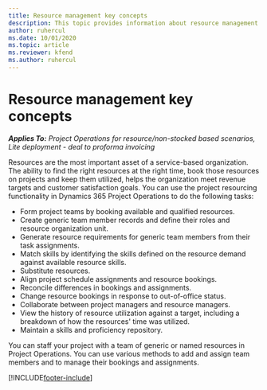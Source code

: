 ```yaml
---
title: Resource management key concepts
description: This topic provides information about resource management capabilities in Microsoft Dynamics Project Operations.
author: ruhercul
ms.date: 10/01/2020
ms.topic: article
ms.reviewer: kfend 
ms.author: ruhercul
---
```


# Resource management key concepts

_**Applies To:** Project Operations for resource/non-stocked based scenarios, Lite deployment - deal to proforma invoicing_

Resources are the most important asset of a service-based organization. The ability to find the right resources at the right time, book those resources on projects and keep them utilized, helps the organization meet revenue targets and customer satisfaction goals. You can use the project resourcing functionality in Dynamics 365 Project Operations to do the following tasks:

- Form project teams by booking available and qualified resources.
- Create generic team member records and define their roles and resource organization unit.
- Generate resource requirements for generic team members from their task assignments.
- Match skills by identifying the skills defined on the resource demand against available resource skills.
- Substitute resources.
- Align project schedule assignments and resource bookings.
- Reconcile differences in bookings and assignments.
- Change resource bookings in response to out-of-office status.
- Collaborate between project managers and resource managers.
- View the history of resource utilization against a target, including a breakdown of how the resources' time was utilized.
- Maintain a skills and proficiency repository.


You can staff your project with a team of generic or named resources in Project Operations. You can use various methods to add and assign team members and to manage their bookings and assignments. 


[!INCLUDE[footer-include](../includes/footer-banner.md)]